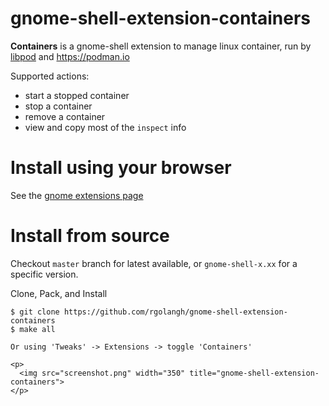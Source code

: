 # gnome-shell-extension-containers

**Containers** is a gnome-shell extension to manage linux container, run by [libpod](https://github.com/containers/libpod) and https://podman.io

Supported actions:
- start a stopped container
- stop a container
- remove a container
- view and copy most of the `inspect` info

# Install using your browser 

See the [gnome extensions page](https://extensions.gnome.org/extension/1500/containers/)  

# Install from source

Checkout `master` branch for latest available, or `gnome-shell-x.xx` for a specific version.

Clone, Pack, and Install
```console
$ git clone https://github.com/rgolangh/gnome-shell-extension-containers
$ make all

Or using 'Tweaks' -> Extensions -> toggle 'Containers'

<p>
  <img src="screenshot.png" width="350" title="gnome-shell-extension-containers">
</p>
